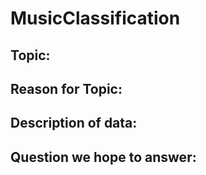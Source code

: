 # MusicClassification

## Topic:

## Reason for Topic:

## Description of data:

## Question we hope to answer:
